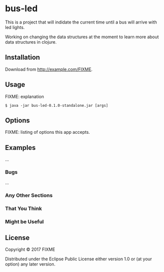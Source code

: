 # bus-led

This is a project that will indidate the current time until a bus will arrive with led lights.

Working on changing the data structures at the moment to learn more about data structures in clojure.

## Installation

Download from http://example.com/FIXME.

## Usage

FIXME: explanation

    $ java -jar bus-led-0.1.0-standalone.jar [args]

## Options

FIXME: listing of options this app accepts.

## Examples

...

### Bugs

...

### Any Other Sections
### That You Think
### Might be Useful

## License

Copyright © 2017 FIXME

Distributed under the Eclipse Public License either version 1.0 or (at
your option) any later version.
